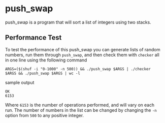 # push_swap

push_swap is a program that will sort a list of integers using two stacks.

## Performance Test
To test the performance of this push_swap you can generate lists of random numbers, run them through `push_swap`, and then check them with `checker` all in one line using the following command
```
ARGS=($(shuf -i "0-1000" -n 500)) && ./push_swap $ARGS | ./checker $ARGS && ./push_swap $ARGS | wc -l
```
sample output
```
OK
6153
```
Where `6153` is the number of operations performed, and will vary on each run.
The number of numbers in the list can be changed by changing the `-n` option from `500` to any positive integer.
